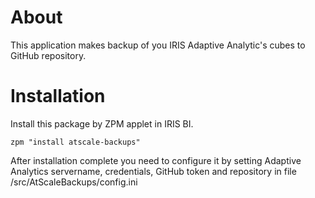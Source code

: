 # About
This application makes backup of you IRIS Adaptive Analytic's cubes to GitHub repository.

# Installation
Install this package by ZPM applet in IRIS BI.
```
zpm "install atscale-backups"
```
After installation complete you need to configure it by setting Adaptive Analytics servername, credentials, GitHub token and repository in file /src/AtScaleBackups/config.ini
